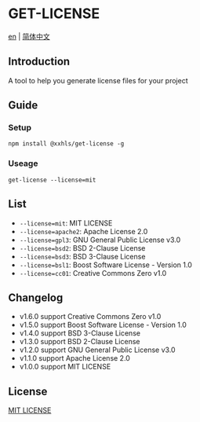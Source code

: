 # GET-LICENSE

[en](./README.md) | [简体中文](./README-zh.md)

## Introduction

A tool to help you generate license files for your project

## Guide

### Setup

```shell
npm install @xxhls/get-license -g
```

### Useage

```shell
get-license --license=mit
```

## List

- `--license=mit`: MIT LICENSE
- `--license=apache2`: Apache License 2.0
- `--license=gpl3`: GNU General Public License v3.0
- `--license=bsd2`: BSD 2-Clause License
- `--license=bsd3`: BSD 3-Clause License
- `--license=bsl1`: Boost Software License - Version 1.0
- `--license=cc01`: Creative Commons Zero v1.0

## Changelog

- v1.6.0 support Creative Commons Zero v1.0
- v1.5.0 support Boost Software License - Version 1.0
- v1.4.0 support BSD 3-Clause License
- v1.3.0 support BSD 2-Clause License
- v1.2.0 support GNU General Public License v3.0
- v1.1.0 support Apache License 2.0
- v1.0.0 support MIT LICENSE

## License

[MIT LICENSE](https://mit-license.org/)

